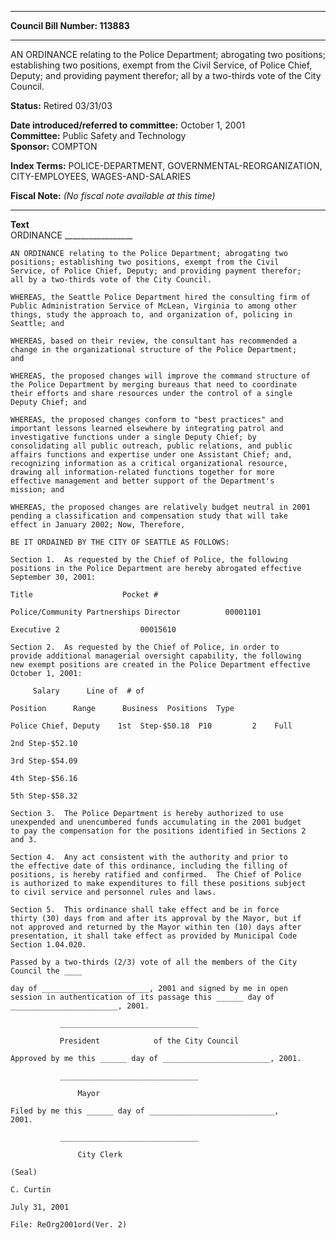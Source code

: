 * * * * *  
  
**Council Bill Number: [](#h0)[](#h2)113883**  
  
* * * * *  
  
AN ORDINANCE relating to the Police Department; abrogating two positions; establishing two positions, exempt from the Civil Service, of Police Chief, Deputy; and providing payment therefor; all by a two-thirds vote of the City Council.  
  
**Status:** Retired 03/31/03   
  
**Date introduced/referred to committee:** October 1, 2001   
**Committee:** Public Safety and Technology   
**Sponsor:** COMPTON   
  
**Index Terms:** POLICE-DEPARTMENT, GOVERNMENTAL-REORGANIZATION, CITY-EMPLOYEES, WAGES-AND-SALARIES  
  
**Fiscal Note:** *(No fiscal note available at this time)*  
  
* * * * *  
  
**Text**  
    ORDINANCE _________________  
  
    AN ORDINANCE relating to the Police Department; abrogating two  
    positions; establishing two positions, exempt from the Civil  
    Service, of Police Chief, Deputy; and providing payment therefor;  
    all by a two-thirds vote of the City Council.  
  
    WHEREAS, the Seattle Police Department hired the consulting firm of  
    Public Administration Service of McLean, Virginia to among other  
    things, study the approach to, and organization of, policing in  
    Seattle; and  
  
    WHEREAS, based on their review, the consultant has recommended a  
    change in the organizational structure of the Police Department;  
    and  
  
    WHEREAS, the proposed changes will improve the command structure of  
    the Police Department by merging bureaus that need to coordinate  
    their efforts and share resources under the control of a single  
    Deputy Chief; and  
  
    WHEREAS, the proposed changes conform to "best practices" and  
    important lessons learned elsewhere by integrating patrol and  
    investigative functions under a single Deputy Chief; by  
    consolidating all public outreach, public relations, and public  
    affairs functions and expertise under one Assistant Chief; and,  
    recognizing information as a critical organizational resource,  
    drawing all information-related functions together for more  
    effective management and better support of the Department's  
    mission; and  
  
    WHEREAS, the proposed changes are relatively budget neutral in 2001  
    pending a classification and compensation study that will take  
    effect in January 2002; Now, Therefore,  
  
    BE IT ORDAINED BY THE CITY OF SEATTLE AS FOLLOWS:  
  
    Section 1.  As requested by the Chief of Police, the following  
    positions in the Police Department are hereby abrogated effective  
    September 30, 2001:  
  
    Title                    Pocket #  
  
    Police/Community Partnerships Director          00001101  
  
    Executive 2                  00015610  
  
    Section 2.  As requested by the Chief of Police, in order to  
    provide additional managerial oversight capability, the following  
    new exempt positions are created in the Police Department effective  
    October 1, 2001:  
  
         Salary      Line of  # of  
  
    Position      Range      Business  Positions  Type  
  
    Police Chief, Deputy    1st  Step-$50.18  P10         2    Full  
  
    2nd Step-$52.10  
  
    3rd Step-$54.09  
  
    4th Step-$56.16  
  
    5th Step-$58.32  
  
    Section 3.  The Police Department is hereby authorized to use  
    unexpended and unencumbered funds accumulating in the 2001 budget  
    to pay the compensation for the positions identified in Sections 2  
    and 3.  
  
    Section 4.  Any act consistent with the authority and prior to  
    the effective date of this ordinance, including the filling of  
    positions, is hereby ratified and confirmed.  The Chief of Police  
    is authorized to make expenditures to fill these positions subject  
    to civil service and personnel rules and laws.  
  
    Section 5.  This ordinance shall take effect and be in force  
    thirty (30) days from and after its approval by the Mayor, but if  
    not approved and returned by the Mayor within ten (10) days after  
    presentation, it shall take effect as provided by Municipal Code  
    Section 1.04.020.  
  
    Passed by a two-thirds (2/3) vote of all the members of the City  
    Council the ____  
  
    day of ________________________, 2001 and signed by me in open  
    session in authentication of its passage this ______ day of  
    ________________________, 2001.  
  
               _______________________________  
  
               President            of the City Council  
  
    Approved by me this ______ day of ________________________, 2001.  
  
               _______________________________  
  
                   Mayor  
  
    Filed by me this ______ day of ____________________________,  
    2001.  
  
               _______________________________  
  
                   City Clerk  
  
    (Seal)  
  
    C. Curtin  
  
    July 31, 2001  
  
    File: ReOrg2001ord(Ver. 2)  
